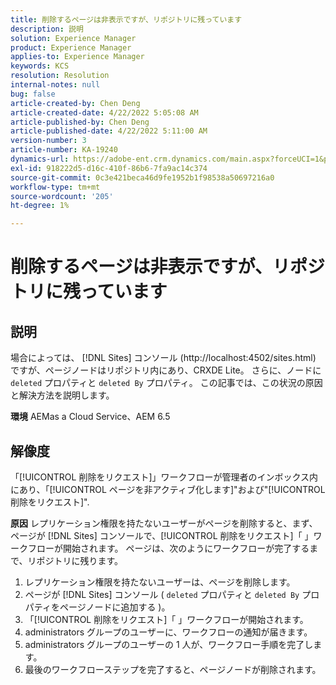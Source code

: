 ```yaml
---
title: 削除するページは非表示ですが、リポジトリに残っています
description: 説明
solution: Experience Manager
product: Experience Manager
applies-to: Experience Manager
keywords: KCS
resolution: Resolution
internal-notes: null
bug: false
article-created-by: Chen Deng
article-created-date: 4/22/2022 5:05:08 AM
article-published-by: Chen Deng
article-published-date: 4/22/2022 5:11:00 AM
version-number: 3
article-number: KA-19240
dynamics-url: https://adobe-ent.crm.dynamics.com/main.aspx?forceUCI=1&pagetype=entityrecord&etn=knowledgearticle&id=bbe225c1-f9c1-ec11-983e-0022480ab5d0
exl-id: 918222d5-d16c-410f-86b6-7fa9ac14c374
source-git-commit: 0c3e421beca46d9fe1952b1f98538a50697216a0
workflow-type: tm+mt
source-wordcount: '205'
ht-degree: 1%

---
```


# 削除するページは非表示ですが、リポジトリに残っています

## 説明


場合によっては、 [!DNL Sites] コンソール (http://localhost:4502/sites.html) ですが、ページノードはリポジトリ内にあり、CRXDE Lite。 さらに、ノードに `deleted` プロパティと `deleted By` プロパティ。 この記事では、この状況の原因と解決方法を説明します。

<b>環境</b>
AEMas a Cloud Service、AEM 6.5


## 解像度


「[!UICONTROL 削除をリクエスト]」ワークフローが管理者のインボックス内にあり、「[!UICONTROL ページを非アクティブ化します]&quot;および&quot;[!UICONTROL 削除をリクエスト]&quot;.

<b>原因</b>
レプリケーション権限を持たないユーザーがページを削除すると、まず、ページが [!DNL Sites] コンソールで、[!UICONTROL 削除をリクエスト]「 」ワークフローが開始されます。 ページは、次のようにワークフローが完了するまで、リポジトリに残ります。
1. レプリケーション権限を持たないユーザーは、ページを削除します。
2. ページが [!DNL Sites] コンソール ( `deleted` プロパティと `deleted By` プロパティをページノードに追加する )。
3. 「[!UICONTROL 削除をリクエスト]「 」ワークフローが開始されます。
4. administrators グループのユーザーに、ワークフローの通知が届きます。
5. administrators グループのユーザーの 1 人が、ワークフロー手順を完了します。
6. 最後のワークフローステップを完了すると、ページノードが削除されます。
